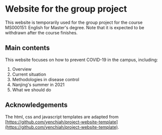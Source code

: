 # Website for the group project
This website is temporarily used for the group project for the course MS000151: English for Master's degree. Note that it is expected to be withdrawn after the course finishes.

## Main contents
This website focuses on how to prevent COVID-19 in the campus, including:
1. Overview
2. Current situation
3. Methodologies in disease control
4. Nanjing's summer in 2021
5. What we should do

## Acknowledgements
The html, css and javascript templates are adapted from [https://github.com/yenchiah/project-website-template](https://github.com/yenchiah/project-website-template).
